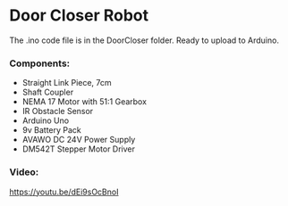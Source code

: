 # Door Closer Robot

The .ino code file is in the DoorCloser folder. Ready to upload to Arduino.

### Components:
- Straight Link Piece, 7cm
- Shaft Coupler
- NEMA 17 Motor with 51:1 Gearbox
- IR Obstacle Sensor
- Arduino Uno
- 9v Battery Pack
- AVAWO DC 24V Power Supply
- DM542T Stepper Motor Driver

### Video:
https://youtu.be/dEi9sOcBnoI
